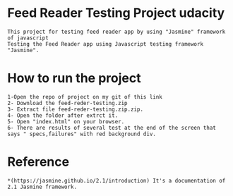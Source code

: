 # Feed Reader Testing Project udacity
	This project for testing feed reader app by using "Jasmine" framework of javascript
	Testing the Feed Reader app using Javascript testing framework "Jasmine".

# How to run the project

	1-Open the repo of project on my git of this link
	2- Download the feed-reder-testing.zip
	3- Extract file feed-reder-testing.zip.zip.
	4- Open the folder after extrct it.
	5- Open "index.html" on your browser.
	6- There are results of several test at the end of the screen that says " specs,failures" with red background div.

# Reference
	*(https://jasmine.github.io/2.1/introduction) It's a documentation of 2.1 Jasmine framework.

